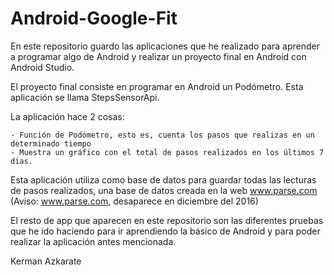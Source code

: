 # Android-Google-Fit

En este repositorio guardo las aplicaciones que he realizado para aprender a programar algo de Android y realizar un proyecto final en Android con Android Studio.

El proyecto final consiste en programar en Android un Podómetro. Esta aplicación se llama StepsSensorApi.

La aplicación hace 2 cosas:
    
    - Función de Podómetro, esto es, cuenta los pasos que realizas en un determinado tiempo
    - Muestra un gráfico con el total de pasos realizados en los últimos 7 días.
    
Esta aplicación utiliza como base de datos para guardar todas las lecturas de pasos realizados, una base de datos creada en la web www.parse.com (Aviso: www.parse.com, desaparece en diciembre del 2016)

El resto de app que aparecen en este repositorio son las diferentes pruebas que he ido haciendo para ir aprendiendo la básico de Android y para poder realizar la aplicación antes mencionada.

Kerman Azkarate

